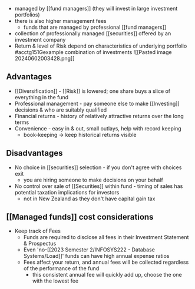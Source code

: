 - managed by [[fund managers]] (they will invest in large investment portfolios)
- there is also higher management fees
	- funds that are managed by professional [[fund managers]]
- collection of professionally managed [[securities]] offered by an investment company
- Return & level of Risk depend on characteristics of underlying portfolio #acctg151Gexample combination of investments
![[Pasted image 20240602003428.png]]
## Advantages
- [[Diversification]] - [[Risk]] is lowered; one share buys a slice of everything in the fund
- Professional management - pay someone else to make [[Investing]] decisions & who are suitably qualified
- Financial returns - history of relatively attractive returns over the long terms
- Convenience - easy in & out, small outlays, help with record keeping
	- book-keeping $\rightarrow$ keep historical returns visible
## Disadvantages
- No choice in [[securities]] selection - if you don't agree with choices exit
	- you are hiring someone to make decisions on your behalf
- No control over sale of [[Securities]] within fund - timing of sales has potential taxation implications for investors
	- not in New Zealand as they don't have capital gain tax
## [[Managed funds]] cost considerations
- Keep track of Fees
	- Funds are required to disclose all fees in their Investment Statement & Prospectus
	- Even 'no-[[2023 Semester 2/INFOSYS222 - Database Systems/Load]]' funds can have high annual expense ratios
	- Fees affect your return, and annual fees will be collected regardless of the performance of the fund
		- this consistent annual fee will quickly add up, choose the one with the lowest fee
